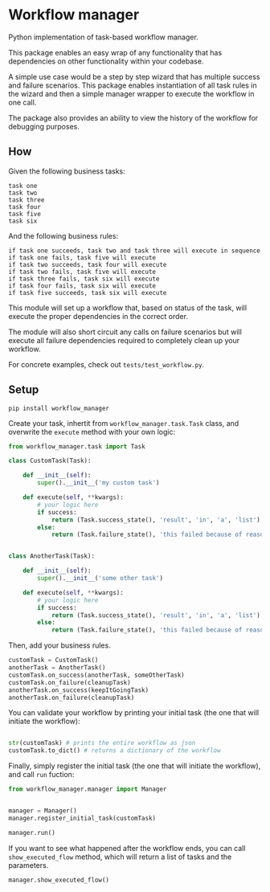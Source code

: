 # Workflow manager

Python implementation of task-based workflow manager.

This package enables an easy wrap of any functionality that has dependencies on other functionality within your codebase.

A simple use case would be a step by step wizard that has multiple success and failure scenarios.  This package enables instantiation of all task rules in the wizard and then a simple manager wrapper to execute the workflow in one call.

The package also provides an ability to view the history of the workflow for debugging purposes.

## How

Given the following business tasks:

```
task one
task two
task three
task four
task five
task six
```

And the following business rules:

```
if task one succeeds, task two and task three will execute in sequence
if task one fails, task five will execute
if task two succeeds, task four will execute
if task two fails, task five will execute
if task three fails, task six will execute
if task four fails, task six will execute
if task five succeeds, task six will execute
```

This module will set up a workflow that, based on status of the task, will execute the proper dependencies in the correct order.

The module will also short circuit any calls on failure scenarios but will execute all failure dependencies required to completely clean up your workflow.

For concrete examples, check out `tests/test_workflow.py`.

## Setup

`pip install workflow_manager`

Create your task, inhertit from `workflow_manager.task.Task` class, and overwrite the `execute` method with your own logic:

```python
from workflow_manager.task import Task

class CustomTask(Task):

    def __init__(self):
        super().__init__('my custom task')

    def execute(self, **kwargs):
        # your logic here
        if success:
            return (Task.success_state(), 'result', 'in', 'a', 'list')
        else:
            return (Task.failure_state(), 'this failed because of reasons')


class AnotherTask(Task):

    def __init__(self):
        super().__init__('some other task')

    def execute(self, **kwargs):
        # your logic here
        if success:
            return (Task.success_state(), 'result', 'in', 'a', 'list')
        else:
            return (Task.failure_state(), 'this failed because of reasons')
```

Then, add your business rules.

```python
customTask = CustomTask()
anotherTask = AnotherTask()
customTask.on_success(anotherTask, someOtherTask)
customTask.on_failure(cleanupTask)
anotherTask.on_success(keepItGoingTask)
anotherTask.on_failure(cleanupTask)
```

You can validate your workflow by printing your initial task (the one that will initiate the workflow):

```python

str(customTask) # prints the entire workflow as json
customTask.to_dict() # returns a dictionary of the workflow
```

Finally, simply register the initial task (the one that will initiate the workflow), and call `run` fuction:

```python
from workflow_manager.manager import Manager


manager = Manager()
manager.register_initial_task(customTask)

manager.run()
```

If you want to see what happened after the workflow ends, you can call `show_executed_flow` method, which will return a list of tasks and the parameters.

`manager.show_executed_flow()`
